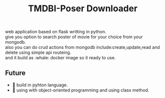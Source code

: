<div align="center">  
  <h1> TMDBI-Poser Downloader</h1>
</div>

<br>

<p>
  web application based on flask writting in python.<br/>
  give you option to search poster of movie for your choice from your mongodb.<br/>
  also you can do crud actions from mongodb include:create,update,read and delete using simple api routeing.<br/>
  and it build as :whale: docker image so it ready to use.<br/>
</p>
 
 ## Future
 * :rocket: build in pyhton language.
 * :rocket: using with object-oriented programming and using class method.
 
 
